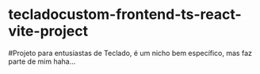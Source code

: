 # tecladocustom-frontend-ts-react-vite-project

#Projeto para entusiastas de Teclado, é um nicho bem específico, mas faz parte de mim haha...
